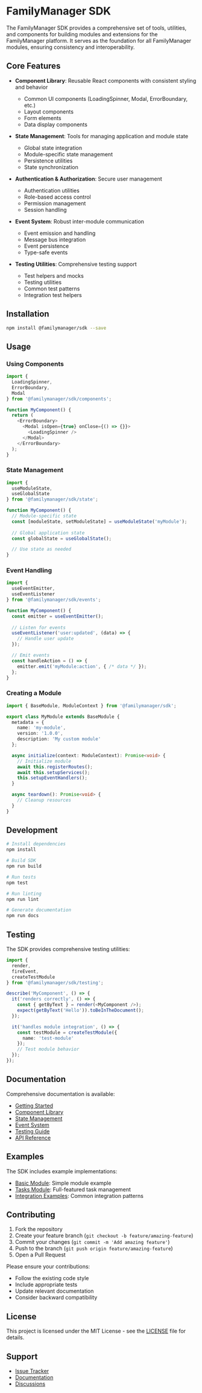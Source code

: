 # FamilyManager SDK

The FamilyManager SDK provides a comprehensive set of tools, utilities, and components for building modules and extensions for the FamilyManager platform. It serves as the foundation for all FamilyManager modules, ensuring consistency and interoperability.

## Core Features

- **Component Library**: Reusable React components with consistent styling and behavior
  - Common UI components (LoadingSpinner, Modal, ErrorBoundary, etc.)
  - Layout components
  - Form elements
  - Data display components

- **State Management**: Tools for managing application and module state
  - Global state integration
  - Module-specific state management
  - Persistence utilities
  - State synchronization

- **Authentication & Authorization**: Secure user management
  - Authentication utilities
  - Role-based access control
  - Permission management
  - Session handling

- **Event System**: Robust inter-module communication
  - Event emission and handling
  - Message bus integration
  - Event persistence
  - Type-safe events

- **Testing Utilities**: Comprehensive testing support
  - Test helpers and mocks
  - Testing utilities
  - Common test patterns
  - Integration test helpers

## Installation

```bash
npm install @familymanager/sdk --save
```

## Usage

### Using Components

```typescript
import { 
  LoadingSpinner, 
  ErrorBoundary, 
  Modal 
} from '@familymanager/sdk/components';

function MyComponent() {
  return (
    <ErrorBoundary>
      <Modal isOpen={true} onClose={() => {}}>
        <LoadingSpinner />
      </Modal>
    </ErrorBoundary>
  );
}
```

### State Management

```typescript
import { 
  useModuleState, 
  useGlobalState 
} from '@familymanager/sdk/state';

function MyComponent() {
  // Module-specific state
  const [moduleState, setModuleState] = useModuleState('myModule');
  
  // Global application state
  const globalState = useGlobalState();

  // Use state as needed
}
```

### Event Handling

```typescript
import { 
  useEventEmitter,
  useEventListener 
} from '@familymanager/sdk/events';

function MyComponent() {
  const emitter = useEventEmitter();
  
  // Listen for events
  useEventListener('user:updated', (data) => {
    // Handle user update
  });

  // Emit events
  const handleAction = () => {
    emitter.emit('myModule:action', { /* data */ });
  };
}
```

### Creating a Module

```typescript
import { BaseModule, ModuleContext } from '@familymanager/sdk';

export class MyModule extends BaseModule {
  metadata = {
    name: 'my-module',
    version: '1.0.0',
    description: 'My custom module'
  };

  async initialize(context: ModuleContext): Promise<void> {
    // Initialize module
    await this.registerRoutes();
    await this.setupServices();
    this.setupEventHandlers();
  }

  async teardown(): Promise<void> {
    // Cleanup resources
  }
}
```

## Development

```bash
# Install dependencies
npm install

# Build SDK
npm run build

# Run tests
npm test

# Run linting
npm run lint

# Generate documentation
npm run docs
```

## Testing

The SDK provides comprehensive testing utilities:

```typescript
import { 
  render, 
  fireEvent,
  createTestModule
} from '@familymanager/sdk/testing';

describe('MyComponent', () => {
  it('renders correctly', () => {
    const { getByText } = render(<MyComponent />);
    expect(getByText('Hello')).toBeInTheDocument();
  });

  it('handles module integration', () => {
    const testModule = createTestModule({
      name: 'test-module'
    });
    // Test module behavior
  });
});
```

## Documentation

Comprehensive documentation is available:

- [Getting Started](./docs/getting-started.md)
- [Component Library](./docs/components/README.md)
- [State Management](./docs/state/README.md)
- [Event System](./docs/events/README.md)
- [Testing Guide](./docs/testing/README.md)
- [API Reference](./docs/api/README.md)

## Examples

The SDK includes example implementations:

- [Basic Module](./examples/basic-module/): Simple module example
- [Tasks Module](./examples/tasks-module/): Full-featured task management
- [Integration Examples](./examples/integration/): Common integration patterns

## Contributing

1. Fork the repository
2. Create your feature branch (`git checkout -b feature/amazing-feature`)
3. Commit your changes (`git commit -m 'Add amazing feature'`)
4. Push to the branch (`git push origin feature/amazing-feature`)
5. Open a Pull Request

Please ensure your contributions:
- Follow the existing code style
- Include appropriate tests
- Update relevant documentation
- Consider backward compatibility

## License

This project is licensed under the MIT License - see the [LICENSE](LICENSE) file for details.

## Support

- [Issue Tracker](https://github.com/familymanager/sdk/issues)
- [Documentation](./docs/README.md)
- [Discussions](https://github.com/familymanager/sdk/discussions)
